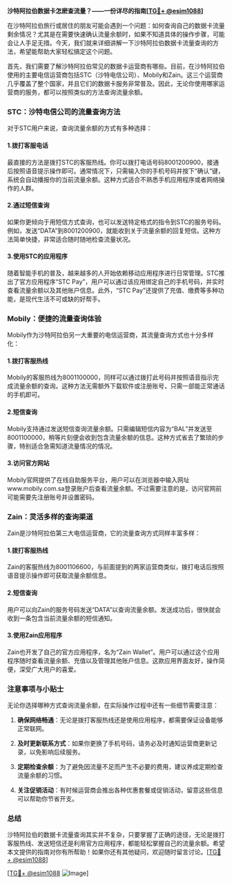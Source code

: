 **沙特阿拉伯数据卡怎麽查流量？——一份详尽的指南[[TG💪+ @esim1088](https://t.me/s/esim1088)]**

在沙特阿拉伯旅行或居住的朋友可能会遇到一个问题：如何查询自己的数据卡流量剩余情况？尤其是在需要快速确认流量余额时，如果不知道具体的操作步骤，可能会让人手足无措。今天，我们就来详细讲解一下沙特阿拉伯数据卡流量查询的方法，希望能帮助大家轻松搞定这个问题。

首先，我们需要了解沙特阿拉伯常见的数据卡运营商有哪些。目前，在沙特阿拉伯使用的主要电信运营商包括STC（沙特电信公司）、Mobily和Zain。这三个运营商几乎覆盖了整个国家，并且它们的数据卡服务非常普及。因此，无论你使用哪家运营商的服务，都可以按照类似的方法查询流量余额。

### **STC：沙特电信公司的流量查询方法**

对于STC用户来说，查询流量余额的方式有多种选择：

#### **1.拨打客服电话**
最直接的方法是拨打STC的客服热线。你可以拨打电话号码8001200900，接通后按照语音提示操作即可。通常情况下，只需输入你的手机号码并按下“确认”键，系统会自动播报你的当前流量余额。这种方式适合不熟悉手机应用程序或者网络操作的人群。

#### **2.通过短信查询**
如果你更倾向于用短信方式查询，也可以发送特定格式的指令到STC的服务号码。例如，发送“DATA”到8001200900，就能收到关于流量余额的回复短信。这种方法简单快捷，非常适合随时随地检查流量状况。

#### **3.使用STC的应用程序**
随着智能手机的普及，越来越多的人开始依赖移动应用程序进行日常管理。STC推出了官方应用程序“STC Pay”，用户可以通过该应用绑定自己的手机号码，并实时查看流量余额以及其他账户信息。此外，“STC Pay”还提供了充值、缴费等多种功能，是现代生活不可或缺的好帮手。

### **Mobily：便捷的流量查询体验**

Mobily作为沙特阿拉伯另一大重要的电信运营商，其流量查询方式也十分多样化：

#### **1.拨打客服热线**
Mobily的客服热线为8001100000，同样可以通过拨打此号码并按照语音指示完成流量余额的查询。这种方法无需额外下载软件或注册账号，只需一部能正常通话的手机即可。

#### **2.短信查询**
Mobily支持通过发送短信查询流量余额。只需编辑短信内容为“BAL”并发送至8001100000，稍等片刻便会收到包含流量余额的信息。这种方式省去了繁琐的步骤，特别适合急需知道流量情况的情况。

#### **3.访问官方网站**
Mobily官网提供了在线自助服务平台，用户可以在浏览器中输入网址www.mobily.com.sa登录账户后查看流量余额。不过需要注意的是，访问官网前可能需要先注册账号并设置密码。

### **Zain：灵活多样的查询渠道**

Zain是沙特阿拉伯第三大电信运营商，它的流量查询方式同样丰富多样：

#### **1.拨打客服热线**
Zain的客服热线为8001106600，与前面提到的两家运营商类似，拨打电话后按照语音提示操作即可获取流量余额信息。

#### **2.短信查询**
用户可以向Zain的服务号码发送“DATA”以查询流量余额。发送成功后，很快就会收到一条包含当前流量余额的短信通知。

#### **3.使用Zain应用程序**
Zain也开发了自己的官方应用程序，名为“Zain Wallet”。用户可以通过这个应用程序随时查看流量余额、充值以及管理其他账户信息。这款应用界面友好，操作简便，深受广大用户的喜爱。

### **注意事项与小贴士**

无论你选择哪种方式查询流量余额，在实际操作过程中还有一些细节需要注意：

1. **确保网络畅通**：无论是拨打客服热线还是使用应用程序，都需要保证设备能够正常联网。
   
2. **及时更新联系方式**：如果你更换了手机号码，请务必及时通知运营商更新记录，以免影响后续服务。

3. **定期检查余额**：为了避免因流量不足而产生不必要的费用，建议养成定期检查流量余额的习惯。

4. **关注促销活动**：有时候运营商会推出各种优惠套餐或促销活动，留意这些信息可以帮助你节省开支。

### **总结**

沙特阿拉伯的数据卡流量查询其实并不复杂，只要掌握了正确的途径，无论是拨打客服热线、发送短信还是利用官方应用程序，都能轻松掌握自己的流量余额。希望本文提供的指南对你有所帮助！如果你还有其他疑问，欢迎随时留言讨论。[[TG💪+ @esim1088](https://t.me/s/esim1088)]

[[TG💪+ @esim1088](https://t.me/s/esim1088) ![Image](https://i.postimg.cc/4NQfJmqS/Snipaste-2025-05-13-00-14-12.png)]